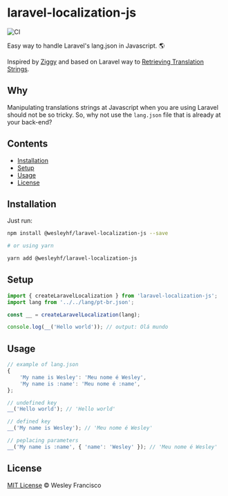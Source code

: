 # laravel-localization-js

![CI](https://github.com/wesleyhf/laravel-localization-js/workflows/CI/badge.svg?branch=master)

Easy way to handle Laravel's lang.json in Javascript. :earth_americas:

Inspired by [Ziggy](https://github.com/tightenco/ziggy) and based on Laravel way to [Retrieving Translation Strings](https://laravel.com/docs/7.x/localization#retrieving-translation-strings).

## Why

Manipulating translations strings at Javascript when you are using Laravel should not be so tricky. So, why not use the `lang.json` file that is already at your back-end?

## Contents

- [Installation](#installation)
- [Setup](#setup)
- [Usage](#usage)
- [License](#license)

## Installation

Just run:

```sh
npm install @wesleyhf/laravel-localization-js --save

# or using yarn

yarn add @wesleyhf/laravel-localization-js
```

## Setup

```js
import { createLaravelLocalization } from 'laravel-localization-js';
import lang from '../../lang/pt-br.json';

const __ = createLaravelLocalization(lang);

console.log(__('Hello world')); // output: Olá mundo
```

## Usage


```js
// example of lang.json
{
    'My name is Wesley': 'Meu nome é Wesley',
    'My name is :name': 'Meu nome é :name',
};

// undefined key
__('Hello world'); // 'Hello world'

// defined key
__('My name is Wesley'); // 'Meu nome é Wesley'

// peplacing parameters
__('My name is :name', { 'name': 'Wesley' }); // 'Meu nome é Wesley'
```

## License

[MIT License](LICENSE) © Wesley Francisco
